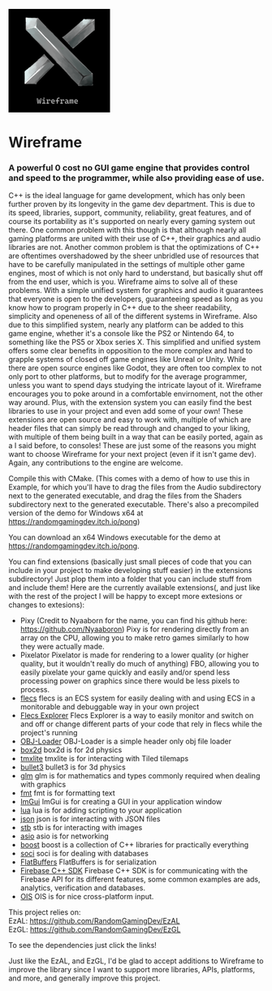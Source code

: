 <img src="Wireframelogo.png" width="200"/> <br/>
# Wireframe 

### A powerful 0 cost no GUI game engine that provides control and speed to the programmer, while also providing ease of use.

C++ is the ideal language for game development, which has only been further proven by its longevity in the game dev department. This is due to its speed, libraries, support, community, reliability, great features, and of course its portability as it's supported on nearly every gaming system out there. One common problem with this though is that although nearly all gaming platforms are united with their use of C++, their graphics and audio libraries are not. Another common problem is that the optimizations of C++ are oftentimes overshadowed by the sheer unbridled use of resources that have to be carefully manipulated in the settings of multiple other game engines, most of which is not only hard to understand, but basically shut off from the end user, which is you. Wireframe aims to solve all of these problems. With a simple unified system for graphics and audio it guarantees that everyone is open to the developers, guaranteeing speed as long as you know how to program properly in C++ due to the sheer readability, simplicity and openeness of all of the different systems in Wireframe. Also due to this simplified system, nearly any platform can be added to this game engine, whether it's a console like the PS2 or Nintendo 64, to something like the PS5 or Xbox series X. This simplified and unified system offers some clear benefits in opposition to the more complex and hard to grapple systems of closed off game engines like Unreal or Unity. While there are open source engines like Godot, they are often too complex to not only port to other platforms, but to modify for the average programmer, unless you want to spend days studying the intricate layout of it. Wireframe encourages you to poke around in a comfortable envirnoment, not the other way around. Plus, with the extension system you can easily find the best libraries to use in your project and even add some of your own! These extensions are open source and easy to work with, multiple of which are header files that can simply be read through and changed to your liking, with multiple of them being built in a way that can be easily ported, again as a I said before, to consoles! These are just some of the reasons you might want to choose Wireframe for your next project (even if it isn't game dev). Again, any contributions to the engine are welcome.

Compile this with CMake. (This comes with a demo of how to use this in Example, for which you'll have to drag the files from the Audio subdirectory next to the generated executable, and drag the files from the Shaders subdirectory next to the generated executable. There's also a precompiled version of the demo for Windows x64 at https://randomgamingdev.itch.io/pong)

You can download an x64 Windows executable for the demo at https://randomgamingdev.itch.io/pong.

You can find extensions (basically just small pieces of code that you can include in your project to make developing stuff easier) in the extensions subdirectory! Just plop them into a folder that you can include stuff from and include them!
Here are the currently available extensions(, and just like with the rest of the project I will be happy to except more extesions or changes to extesions):<br/>
- Pixy (Credit to Nyaaborn for the name, you can find his github here: https://github.com/Nyaaboron)
    Pixy is for rendering directly from an array on the CPU, allowing you to make retro games similarly to how they were actually made.
- Pixelator
    Pixelator is made for rendering to a lower quality (or higher quality, but it wouldn't really do much of anything) FBO, allowing you to easily pixelate your game quickly and easily and/or spend less processing power on graphics since there would be less pixels to process.
- [flecs](https://github.com/SanderMertens/flecs)
    flecs is an ECS system for easily dealing with and using ECS in a monitorable and debuggable way in your own project
- [Flecs Explorer](https://github.com/flecs-hub/explorer)
    Flecs Explorer is a way to easily monitor and switch on and off or change different parts of your code that rely in flecs while the project's running
- [OBJ-Loader](https://github.com/Bly7/OBJ-Loader)
    OBJ-Loader is a simple header only obj file loader
- [box2d](https://github.com/erincatto/box2d)
    box2d is for 2d physics
- [tmxlite](https://github.com/fallahn/tmxlite)
    tmxlite is for interacting with Tiled tilemaps
- [bullet3](https://github.com/bulletphysics/bullet3)
    bullet3 is for 3d physics
- [glm](https://github.com/Groovounet/glm)
    glm is for mathematics and types commonly required when dealing with graphics
- [fmt](https://github.com/fmtlib/fmt)
    fmt is for formatting text
- [ImGui](https://github.com/ocornut/imgui)
    ImGui is for creating a GUI in your application window
- [lua](https://github.com/lua/lua)
    lua is for adding scripting to your application
- [json](https://github.com/nlohmann/json)
    json is for interacting with JSON files
- [stb](https://github.com/nothings/stb)
    stb is for interacting with images
- [asio](https://github.com/chriskohlhoff/asio)
    asio is for networking
- [boost](https://github.com/boostorg/boost)
    boost is a collection of C++ libraries for practically everything
- [soci](https://github.com/SOCI/soci)
    soci is for dealing with databases
- [FlatBuffers](https://github.com/google/flatbuffers)
    FlatBuffers is for serialization
- [Firebase C++ SDK](https://github.com/firebase/firebase-cpp-sdk)
    Firebase C++ SDK is for communicating with the Firebase API for its different features, some common examples are ads, analytics, verification and databases.
- [OIS](https://github.com/wgois/OIS)
    OIS is for nice cross-platform input.

This project relies on: <br/>
EzAL: https://github.com/RandomGamingDev/EzAL <br/>
EzGL: https://github.com/RandomGamingDev/EzGL

To see the dependencies just click the links!

Just like the EzAL, and EzGL, I'd be glad to accept additions to Wireframe to improve the library since I want to support more libraries, APIs, platforms, and more, and generally improve this project.
